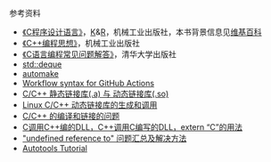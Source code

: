 参考资料

* [《C程序设计语言》](https://book.douban.com/subject/1139336/)，[K](https://zh.wikipedia.org/wiki/%E5%B8%83%E8%90%8A%E6%81%A9%C2%B7%E6%9F%AF%E6%9E%97%E6%BC%A2)&[R](https://zh.wikipedia.org/wiki/%E4%B8%B9%E5%B0%BC%E6%96%AF%C2%B7%E9%87%8C%E5%A5%87)，机械工业出版社，本书背景信息见[维基百科](https://zh.wikipedia.org/wiki/C%E7%A8%8B%E5%BA%8F%E8%AE%BE%E8%AE%A1%E8%AF%AD%E8%A8%80_(%E4%B9%A6))
* [《C++编程思想》](https://book.douban.com/subject/1101524/)，机械工业出版社
* [《C语言编程常见问题解答》](https://book.douban.com/subject/1247059/)，清华大学出版社
* [std::deque](https://en.cppreference.com/w/cpp/container/deque)
* [automake](https://www.gnu.org/software/automake/manual/automake.html#true)
* [Workflow syntax for GitHub Actions](https://docs.github.com/en/actions/reference/workflow-syntax-for-github-actions#jobsjob_idstepsuses)
* [C/C++ 静态链接库(.a) 与 动态链接库(.so)](https://www.cnblogs.com/52php/p/5681711.html)
* [Linux C/C++ 动态链接库的生成和调用](https://blog.csdn.net/alex_bean/article/details/83792988)
* [C/C++ 的编译和链接的问题](https://zhuanlan.zhihu.com/p/26643194)
* [C调用C++编的DLL，C++调用C编写的DLL，extern “C”的用法](https://blog.csdn.net/life_is_too_hard/article/details/52137271)
* ["undefined reference to" 问题汇总及解决方法](https://segmentfault.com/a/1190000006049907)
* [Autotools Tutorial](https://www.lrde.epita.fr/~adl/autotools.html)